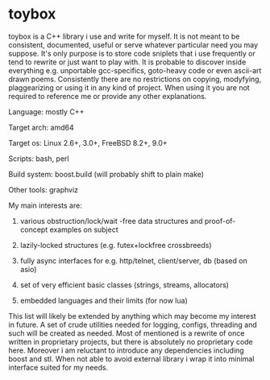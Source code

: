 toybox
======

toybox is a C++ library i use and write for myself. It is not meant to be consistent, documented, useful or serve whatever particular need you may suppose. It's only purpose is to store code sniplets that i use frequently or tend to rewrite or just want to play with. It is probable to discover inside everything e.g. unportable gcc-specifics, goto-heavy code or even ascii-art drawn poems. Consistently there are no restrictions on copying, modyfying, plaggearizing or using it in any kind of project. When using it you are not required to reference me or provide any other explanations.


Language:         mostly C++

Target arch:      amd64

Target os:        Linux 2.6+, 3.0+, FreeBSD 8.2+, 9.0+

Scripts:          bash, perl

Build system:     boost.build (will probably shift to plain make)

Other tools:      graphviz


My main interests are:

1. various obstruction/lock/wait -free data structures and proof-of-concept examples on subject

2. lazily-locked structures (e.g. futex+lockfree crossbreeds)

3. fully async interfaces for e.g. http/telnet, client/server, db (based on asio)

4. set of very efficient basic classes (strings, streams, allocators)

5. embedded languages and their limits (for now lua)


This list will likely be extended by anything which may become my interest in future. A set of crude utilities needed for logging, configs, threading and such will be created as needed. Most of mentioned is a rewrite of once written in proprietary projects, but there is absolutely no proprietary code here. Moreover i am reluctant to introduce any dependencies including boost and stl. When not able to avoid external library i wrap it into minimal interface suited for my needs.
